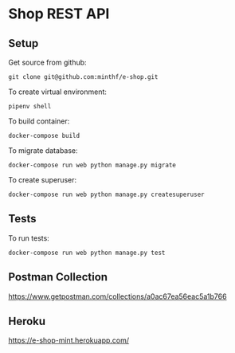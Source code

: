 # Shop REST API



## Setup
Get source from github:
```
git clone git@github.com:minthf/e-shop.git
```

To create virtual environment:
```
pipenv shell
```

To build container:
```
docker-compose build
```

To migrate database:
```
docker-compose run web python manage.py migrate
```

To create superuser:
```
docker-compose run web python manage.py createsuperuser
```

## Tests

To run tests:
```
docker-compose run web python manage.py test
```

## Postman Collection

https://www.getpostman.com/collections/a0ac67ea56eac5a1b766

## Heroku

https://e-shop-mint.herokuapp.com/

